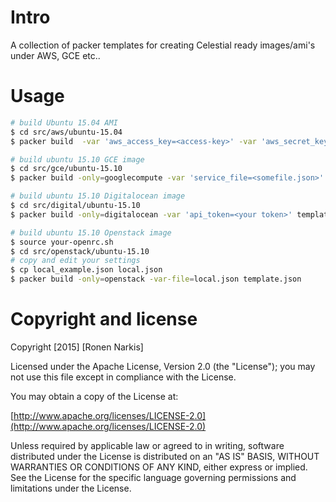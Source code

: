 # Intro 

A collection of packer templates for creating Celestial ready images/ami's under AWS, GCE etc..

# Usage


```bash 
# build Ubuntu 15.04 AMI 
$ cd src/aws/ubuntu-15.04
$ packer build  -var 'aws_access_key=<access-key>' -var 'aws_secret_key=<secret-key>' template.json

# build ubuntu 15.10 GCE image
$ cd src/gce/ubuntu-15.10
$ packer build -only=googlecompute -var 'service_file=<somefile.json>' -var 'project_id=<id>' template.json

# build ubuntu 15.10 Digitalocean image
$ cd src/digital/ubuntu-15.10
$ packer build -only=digitalocean -var 'api_token=<your token>' template.json

# build ubuntu 15.10 Openstack image
$ source your-openrc.sh
$ cd src/openstack/ubuntu-15.10
# copy and edit your settings
$ cp local_example.json local.json
$ packer build -only=openstack -var-file=local.json template.json


```
 
# Copyright and license

Copyright [2015] [Ronen Narkis]

Licensed under the Apache License, Version 2.0 (the "License");
you may not use this file except in compliance with the License.

You may obtain a copy of the License at:

  [http://www.apache.org/licenses/LICENSE-2.0](http://www.apache.org/licenses/LICENSE-2.0)

Unless required by applicable law or agreed to in writing, software
distributed under the License is distributed on an "AS IS" BASIS,
WITHOUT WARRANTIES OR CONDITIONS OF ANY KIND, either express or implied.
See the License for the specific language governing permissions and
limitations under the License.


